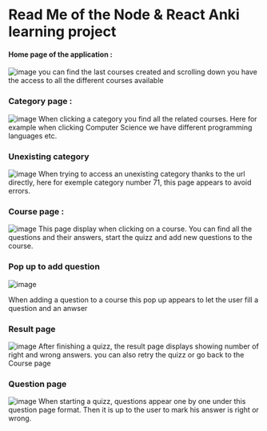 # Read Me of the Node & React Anki learning project 

#### Home page of the application : 
![image](https://github.com/valoubinouz/NodeLearningWebApp/assets/145440005/be224b8c-7b7e-4da9-8fae-7cfb5f802f49)
you can find the last courses created and scrolling down you have the access to all the different courses available 

### Category page : 
![image](https://github.com/valoubinouz/NodeLearningWebApp/assets/145440005/f2f898dc-5d52-4af0-bcc9-708363d92d2a)
When clicking a category you find all the related courses. Here for example when clicking Computer Science we have different programming languages etc.  
### Unexisting category
![image](https://github.com/valoubinouz/NodeLearningWebApp/assets/145440005/837d9a91-92b4-4e41-a4c0-e48782020fab)
When trying to access an unexisting category thanks to the url directly, here for exemple category number 71, this page appears to avoid errors.  

### Course page : 
![image](https://github.com/valoubinouz/NodeLearningWebApp/assets/145440005/fa864684-2895-4709-97ca-02fa724a47c4)
This page display when clicking on a course. You can find all the questions and their answers, start the quizz and add new questions to the course.

### Pop up to add question 
![image](https://github.com/valoubinouz/NodeLearningWebApp/assets/145440005/647e3379-0a0b-49c4-8949-d3064c59b3b7)


When adding a question to a course this pop up appears to let the user fill a question and an anwser

### Result page 
![image](https://github.com/valoubinouz/NodeLearningWebApp/assets/145440005/26e21822-9ffb-4b75-8e1e-85bc8b3265bc)
After finishing a quizz, the result page displays showing number of right and wrong answers. you can also retry the quizz or go back to the Course page 

### Question page 
![image](https://github.com/valoubinouz/NodeLearningWebApp/assets/145440005/daf14199-45db-47a5-b60d-fdf238e1ff3c)
When starting a quizz, questions appear one by one under this question page format. Then it is up to the user to mark his answer is right or wrong. 
